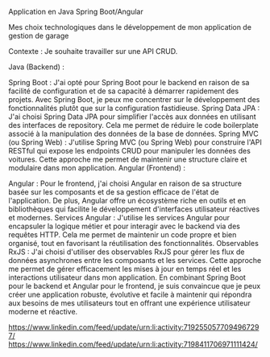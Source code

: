 
Application en Java Spring Boot/Angular 



Mes choix technologiques dans le développement de mon application de gestion de garage

Contexte : Je souhaite travailler sur une API CRUD.

Java (Backend) :

Spring Boot : J'ai opté pour Spring Boot pour le backend en raison de sa facilité de configuration et de sa capacité à démarrer rapidement des projets. Avec Spring Boot, je peux me concentrer sur le développement des fonctionnalités plutôt que sur la configuration fastidieuse.
Spring Data JPA : J'ai choisi Spring Data JPA pour simplifier l'accès aux données en utilisant des interfaces de repository. Cela me permet de réduire le code boilerplate associé à la manipulation des données de la base de données.
Spring MVC (ou Spring Web) : J'utilise Spring MVC (ou Spring Web) pour construire l'API RESTful qui expose les endpoints CRUD pour manipuler les données des voitures. Cette approche me permet de maintenir une structure claire et modulaire dans mon application.
Angular (Frontend) :

Angular : Pour le frontend, j'ai choisi Angular en raison de sa structure basée sur les composants et de sa gestion efficace de l'état de l'application. De plus, Angular offre un écosystème riche en outils et en bibliothèques qui facilite le développement d'interfaces utilisateur réactives et modernes.
Services Angular : J'utilise les services Angular pour encapsuler la logique métier et pour interagir avec le backend via des requêtes HTTP. Cela me permet de maintenir un code propre et bien organisé, tout en favorisant la réutilisation des fonctionnalités.
Observables RxJS : J'ai choisi d'utiliser des observables RxJS pour gérer les flux de données asynchrones entre les composants et les services. Cette approche me permet de gérer efficacement les mises à jour en temps réel et les interactions utilisateur dans mon application.
En combinant Spring Boot pour le backend et Angular pour le frontend, je suis convaincue que je peux créer une application robuste, évolutive et facile à maintenir qui répondra aux besoins de mes utilisateurs tout en offrant une expérience utilisateur moderne et réactive.

https://www.linkedin.com/feed/update/urn:li:activity:7192550577094967297/
https://www.linkedin.com/feed/update/urn:li:activity:7198411706971111424/
